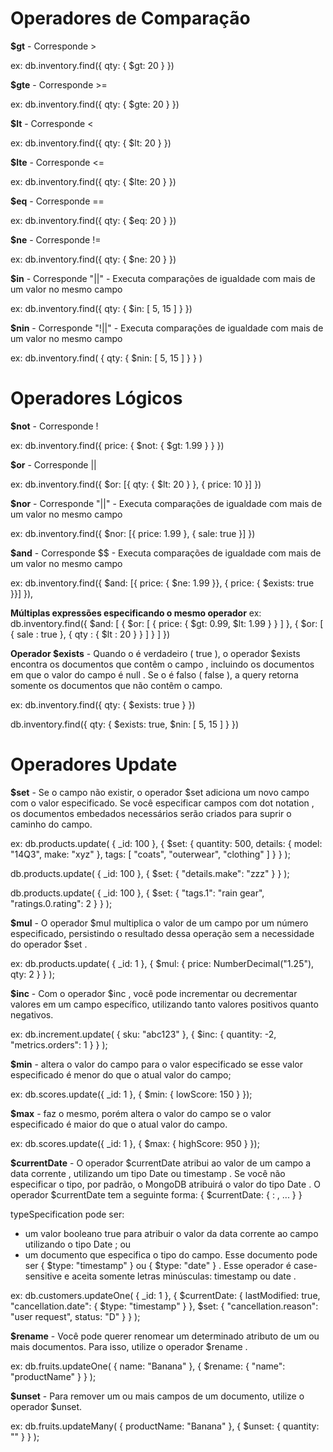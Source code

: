 # Operadores de Comparação
**$gt** - Corresponde >

ex:
db.inventory.find({ qty: { $gt: 20 } })

**$gte** - Corresponde >=

ex:
db.inventory.find({ qty: { $gte: 20 } })

**$lt**	- Corresponde <

ex:
db.inventory.find({ qty: { $lt: 20 } })

**$lte** - 	Corresponde <=

ex:
db.inventory.find({ qty: { $lte: 20 } })

**$eq**	- Corresponde ==

ex:
db.inventory.find({ qty: { $eq: 20 } })

**$ne**	- Corresponde !=

ex:
db.inventory.find({ qty: { $ne: 20 } })

**$in**	- Corresponde "||" - Executa comparações de igualdade com mais de um valor no mesmo campo

ex:
db.inventory.find({ qty: { $in: [ 5, 15 ] } })

**$nin** - 	Corresponde "!||" - Executa comparações de igualdade com mais de um valor no mesmo campo

ex:
db.inventory.find( { qty: { $nin: [ 5, 15 ] } } )

# Operadores Lógicos
**$not**	- Corresponde !

ex:
db.inventory.find({ price: { $not: { $gt: 1.99 } } })

**$or**	- Corresponde ||

ex:
db.inventory.find({ $or: [{ qty: { $lt: 20 } }, { price: 10 }] })

**$nor**	- Corresponde "||" - Executa comparações de igualdade com mais de um valor no mesmo campo

ex:
db.inventory.find({ $nor: [{ price: 1.99 }, { sale: true }] })

**$and** - 	Corresponde $$ - Executa comparações de igualdade com mais de um valor no mesmo campo

ex:
db.inventory.find({ $and: [{ price: { $ne: 1.99 }}, { price: { $exists: true }}] }),

**Múltiplas expressões especificando o mesmo operador**
ex:
db.inventory.find({
    $and: [
        {
            $or: [
                { price: { $gt: 0.99, $lt: 1.99 } }
            ]
        },
        {
            $or: [
                { sale : true },
                { qty : { $lt : 20 } }
            ]
        }
    ]
})

**Operador $exists** - Quando o <boolean> é verdadeiro ( true ), o operador $exists encontra os documentos que contêm o campo , incluindo os documentos em que o valor do campo é null . Se o <boolean> é falso ( false ), a query retorna somente os documentos que não contêm o campo.

ex:
db.inventory.find({ qty: { $exists: true } })

db.inventory.find({ qty: { $exists: true, $nin: [ 5, 15 ] } })

# Operadores Update

**$set** - Se o campo não existir, o operador $set adiciona um novo campo com o valor especificado. Se você especificar campos com dot notation , os documentos embedados necessários serão criados para suprir o caminho do campo.

ex:
db.products.update(
  { _id: 100 },
  { $set: {
      quantity: 500,
      details: { model: "14Q3", make: "xyz" },
      tags: [ "coats", "outerwear", "clothing" ]
    }
  }
);

db.products.update(
  { _id: 100 },
  { $set: { "details.make": "zzz" } }
);

db.products.update(
  { _id: 100 },
  { $set: {
      "tags.1": "rain gear",
      "ratings.0.rating": 2
    }
  }
);

**$mul** - O operador $mul multiplica o valor de um campo por um número especificado, persistindo o resultado dessa operação sem a necessidade do operador $set .

ex:
db.products.update(
  { _id: 1 },
  { $mul: { price: NumberDecimal("1.25"), qty: 2 } }
);

**$inc** - Com o operador $inc , você pode incrementar ou decrementar valores em um campo específico, utilizando tanto valores positivos quanto negativos.

ex:
db.increment.update(
  { sku: "abc123" },
  { $inc: { quantity: -2, "metrics.orders": 1 } }
);

**$min** - altera o valor do campo para o valor especificado se esse valor especificado é menor do que o atual valor do campo;

ex:
db.scores.update({ _id: 1 }, { $min: { lowScore: 150 } });

**$max** - faz o mesmo, porém altera o valor do campo se o valor especificado é maior do que o atual valor do campo.

ex:
db.scores.update({ _id: 1 }, { $max: { highScore: 950 } });

**$currentDate** - O operador $currentDate atribui ao valor de um campo a data corrente , utilizando um tipo Date ou timestamp . Se você não especificar o tipo, por padrão, o MongoDB atribuirá o valor do tipo Date . O operador $currentDate tem a seguinte forma: 
{ $currentDate: { <campo>: <typeSpecification>, ... } }

typeSpecification pode ser:
- um valor booleano true para atribuir o valor da data corrente ao campo utilizando o tipo Date ; ou
- um documento que especifica o tipo do campo. Esse documento pode ser { $type: "timestamp" } ou { $type: "date" } . Esse operador é case-sensitive e aceita somente letras minúsculas: timestamp ou date .

ex:
db.customers.updateOne(
  { _id: 1 },
  { $currentDate: {
      lastModified: true,
      "cancellation.date": { $type: "timestamp" }
    }, $set: {
      "cancellation.reason": "user request",
      status: "D"
    }
  }
);

**$rename** - Você pode querer renomear um determinado atributo de um ou mais documentos. Para isso, utilize o operador $rename .

ex:
db.fruits.updateOne(
  { name: "Banana" },
  { $rename: {
      "name": "productName"
    }
  }
);

**$unset** - Para remover um ou mais campos de um documento, utilize o operador $unset.

ex: 
db.fruits.updateMany(
  { productName: "Banana" },
  { $unset: { quantity: "" } }
);